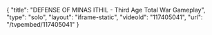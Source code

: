 {
    "title": "DEFENSE OF MINAS ITHIL - Third Age Total War Gameplay",
    "type": "solo",
    "layout": "iframe-static",
    "videoId": "117405041",
    "url": "\/tvpembed\/117405041"
}